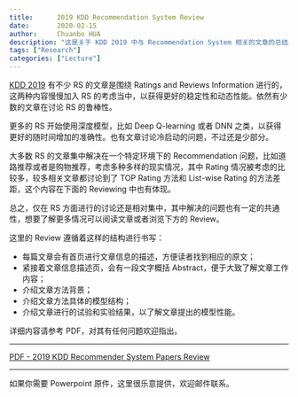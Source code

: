 ```yaml
---
title:      2019 KDD Recommendation System Review
date:       2020-02-15
author:     Chuanbo HUA
description: "这是关于 KDD 2019 中与 Recommendation System 相关的文章的总结。"
tags: ["Research"]
categories: ["Lecture"]
---
```




[KDD 2019](https://www.kdd.org/kdd2019/) 有不少 RS 的文章是围绕 Ratings and Reviews Information 进行的，这两种内容慢慢加入 RS 的考虑当中，以获得更好的稳定性和动态性能。依然有少数的文章在讨论 RS 的鲁棒性。

更多的 RS 开始使用深度模型，比如 Deep Q-learning 或者 DNN 之类，以获得更好的随时间增加的准确性。也有文章讨论冷启动的问题，不过还是少部分。

大多数 RS 的文章集中解决在一个特定环境下的 Recommendation 问题，比如道路推荐或者是购物推荐，考虑多种多样的现实情况，其中 Rating 情况被考虑的比较多，较多相关文章都讨论到了 TOP Rating 方法和 List-wise Rating 的方法差距，这个内容在下面的 Reviewing 中也有体现。

总之，仅在 RS 方面进行的讨论还是相对集中，其中解决的问题也有一定的共通性，想要了解更多情况可以阅读文章或者浏览下方的 Review。

这里的 Review 遵循着这样的结构进行书写：

- 每篇文章会有首页进行文章信息的描述，方便读者找到相应的原文；
- 紧接着文章信息描述页，会有一段文字概括 Abstract，便于大致了解文章工作内容；
- 介绍文章方法背景；
- 介绍文章方法具体的模型结构；
- 介绍文章进行的试验和实验结果，以了解文章提出的模型性能。

详细内容请参考 PDF，对其有任何问题欢迎指出。

---

[PDF - 2019 KDD Recommender System Papers Review](https://github.com/chuanbohua/note/blob/master/KDD%202019/publications_%20review_kdd_2019_recommender_system.pdf)

---

如果你需要 Powerpoint 原件，这里很乐意提供，欢迎邮件联系。